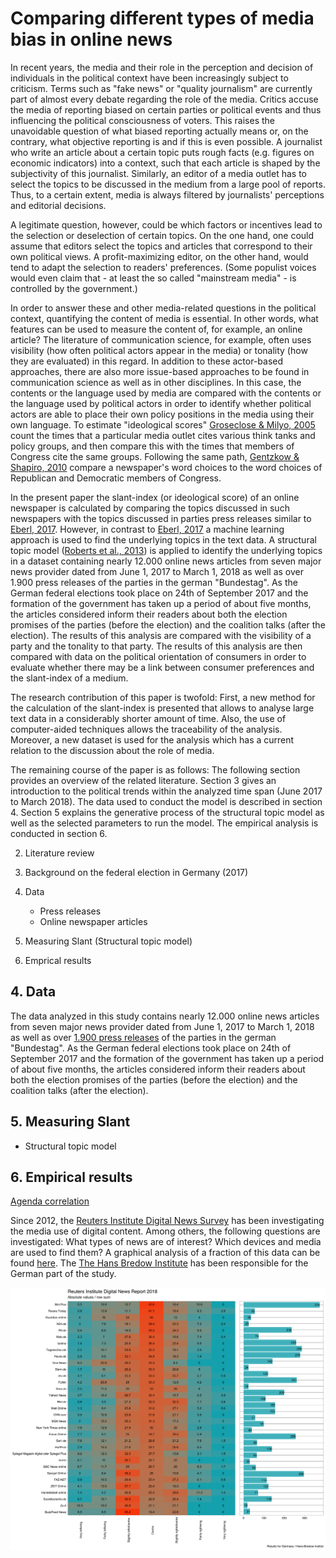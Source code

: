 # Comparing different types of media bias in online news

In recent years, the media and their role in the perception and decision of individuals in the political context have been increasingly subject to criticism. Terms such as "fake news" or "quality journalism" are currently part of almost every debate regarding the role of the media. Critics accuse the media of reporting biased on certain parties or political events and thus influencing the political consciousness of voters. This raises the unavoidable question of what biased reporting actually means or, on the contrary, what objective reporting is and if this is even possible. A journalist who write an article about a certain topic puts rough facts (e.g. figures on economic indicators) into a context, such that each article is shaped by the subjectivity of this journalist. Similarly, an editor of a media outlet has to select the topics to be discussed in the medium from a large pool of reports. Thus, to a certain extent, media is always filtered by journalists' perceptions and editorial decisions. 

A legitimate question, however, could be which factors or incentives lead to the selection or deselection of certain topics. On the one hand, one could assume that editors select the topics and articles that correspond to their own political views. A profit-maximizing editor, on the other hand, would tend to adapt the selection to readers' preferences. (Some populist voices would even claim that - at least the so called "mainstream media" - is controlled by the government.) 

In order to answer these and other media-related questions in the political context, quantifying the content of media is essential. In other words, what features can be used to measure the content of, for example, an online article? The literature of communication science, for example, often uses visibility (how often political actors appear in the media) or tonality (how they are evaluated) in this regard. In addition to these actor-based approaches, there are also more issue-based approaches to be found in communication science as well as in other disciplines. In this case, the contents or the language used by media are compared with the contents or the language used by political actors in order to identify whether political actors are able to place their own policy positions in the media using their own language. To estimate "ideological scores" [Groseclose & Milyo, 2005](https://www.jstor.org/stable/25098770?seq=1#metadata_info_tab_contents) count the times that a particular media outlet cites various think tanks and policy groups, and then compare this with the times that members of Congress cite the same groups. Following the same path, [Gentzkow & Shapiro, 2010](https://onlinelibrary.wiley.com/doi/abs/10.3982/ECTA7195) compare a newspaper's word choices to the word choices of Republican and Democratic members of Congress. 

In the present paper the slant-index (or ideological score) of an online newspaper is calculated by comparing the topics discussed in such newspapers with the topics discussed in parties press releases similar to [Eberl, 2017](https://journals.sagepub.com/doi/abs/10.1177/0093650215614364). However, in contrast to [Eberl, 2017](https://journals.sagepub.com/doi/abs/10.1177/0093650215614364) a machine learning approach is used to find the underlying topics in the text data. A structural topic model ([Roberts et al., 2013](https://scholar.princeton.edu/files/bstewart/files/stmnips2013.pdf)) is applied to identify the underlying topics in a dataset containing nearly 12.000 online news articles from seven major news provider dated from June 1, 2017 to March 1, 2018 as well as over 1.900 press releases of the parties in the german "Bundestag". As the German federal elections took place on 24th of September 2017 and the formation of the government has taken up a period of about five months, the articles considered inform their readers about both the election promises of the parties (before the election) and the coalition talks (after the election). The results of this analysis are compared with the visibility of a party and the tonality to that party. The results of this analysis are then compared with data on the political orientation of consumers in order to evaluate whether there may be a link between consumer preferences and the slant-index of a medium.

The research contribution of this paper is twofold: First, a new method for the calculation of the slant-index is presented that allows to analyse large text data in a considerably shorter amount of time. Also, the use of computer-aided techniques allows the traceability of the analysis. Moreover, a new dataset is used for the analysis which has a current relation to the discussion about the role of media. 

The remaining course of the paper is as follows: The following section provides an overview of the related literature. Section 3 gives an introduction to the political trends within the analyzed time span (June 2017 to March 2018). The data used to conduct the model is described in section 4. Section 5 explains the generative process of the structural topic model as well as the selected parameters to run the model. The empirical analysis is conducted in section 6. 

2. Literature review

3. Background on the federal election in Germany (2017)

4. Data 
	- Press releases
	- Online newspaper articles

5. Measuring Slant (Structural topic model)

6. Emprical results

## 4. Data

The data analyzed in this study contains nearly 12.000 online news articles from seven major news provider dated from June 1, 2017 to March 1, 2018 as well as over [1.900 press releases]((https://franziloew.github.io/news_paper/pressReleases.html)) of the parties in the german "Bundestag". As the German federal elections took place on 24th of September 2017 and the formation of the government has taken up a period of about five months, the articles considered inform their readers about both the election promises of the parties (before the election) and the coalition talks (after the election). 

## 5. Measuring Slant

- Structural topic model

## 6. Empirical results

[Agenda correlation](https://franziloew.github.io/news_paper/agenda.html)

[](/fig/radarchart.png)

Since 2012, the [Reuters Institute Digital News Survey](http://www.digitalnewsreport.org/about-us-2018/) has been investigating the media use of digital content. Among others, the following questions are investigated: What types of news are of interest? Which devices and media are used to find them? A graphical analysis of a fraction of this data can be found [here](https://franziloew.github.io/news_paper/reuters.html). The [The Hans Bredow Institute](https://www.hans-bredow-institut.de/de/projekte/reuters-institute-digital-news-survey) has been responsible for the German part of the study.

![](/figs/reuters.png)
